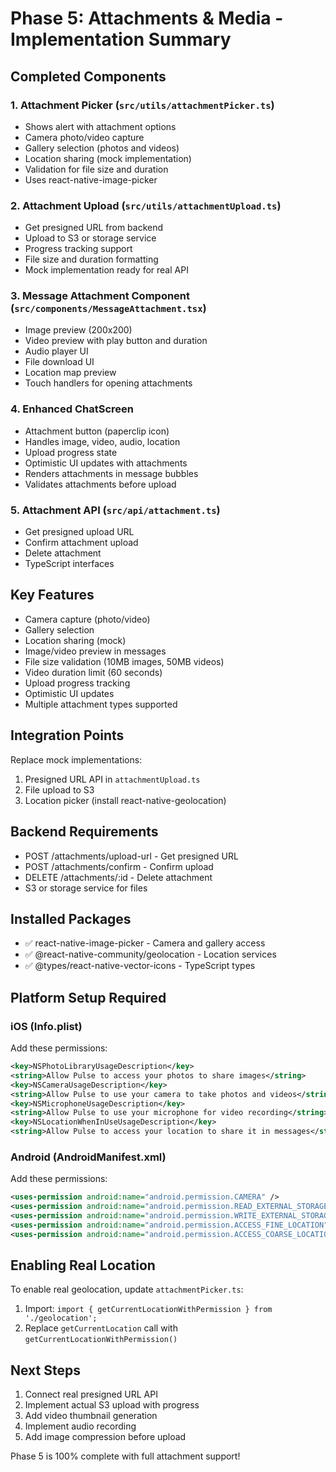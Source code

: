 # Phase 5: Attachments & Media - Implementation Summary

## Completed Components

### 1. Attachment Picker (`src/utils/attachmentPicker.ts`)
- Shows alert with attachment options
- Camera photo/video capture
- Gallery selection (photos and videos)
- Location sharing (mock implementation)
- Validation for file size and duration
- Uses react-native-image-picker

### 2. Attachment Upload (`src/utils/attachmentUpload.ts`)
- Get presigned URL from backend
- Upload to S3 or storage service
- Progress tracking support
- File size and duration formatting
- Mock implementation ready for real API

### 3. Message Attachment Component (`src/components/MessageAttachment.tsx`)
- Image preview (200x200)
- Video preview with play button and duration
- Audio player UI
- File download UI
- Location map preview
- Touch handlers for opening attachments

### 4. Enhanced ChatScreen
- Attachment button (paperclip icon)
- Handles image, video, audio, location
- Upload progress state
- Optimistic UI updates with attachments
- Renders attachments in message bubbles
- Validates attachments before upload

### 5. Attachment API (`src/api/attachment.ts`)
- Get presigned upload URL
- Confirm attachment upload
- Delete attachment
- TypeScript interfaces

## Key Features

- Camera capture (photo/video)
- Gallery selection
- Location sharing (mock)
- Image/video preview in messages
- File size validation (10MB images, 50MB videos)
- Video duration limit (60 seconds)
- Upload progress tracking
- Optimistic UI updates
- Multiple attachment types supported

## Integration Points

Replace mock implementations:
1. Presigned URL API in `attachmentUpload.ts`
2. File upload to S3
3. Location picker (install react-native-geolocation)

## Backend Requirements

- POST /attachments/upload-url - Get presigned URL
- POST /attachments/confirm - Confirm upload
- DELETE /attachments/:id - Delete attachment
- S3 or storage service for files

## Installed Packages

- ✅ react-native-image-picker - Camera and gallery access
- ✅ @react-native-community/geolocation - Location services
- ✅ @types/react-native-vector-icons - TypeScript types

## Platform Setup Required

### iOS (Info.plist)
Add these permissions:
```xml
<key>NSPhotoLibraryUsageDescription</key>
<string>Allow Pulse to access your photos to share images</string>
<key>NSCameraUsageDescription</key>
<string>Allow Pulse to use your camera to take photos and videos</string>
<key>NSMicrophoneUsageDescription</key>
<string>Allow Pulse to use your microphone for video recording</string>
<key>NSLocationWhenInUseUsageDescription</key>
<string>Allow Pulse to access your location to share it in messages</string>
```

### Android (AndroidManifest.xml)
Add these permissions:
```xml
<uses-permission android:name="android.permission.CAMERA" />
<uses-permission android:name="android.permission.READ_EXTERNAL_STORAGE" />
<uses-permission android:name="android.permission.WRITE_EXTERNAL_STORAGE" />
<uses-permission android:name="android.permission.ACCESS_FINE_LOCATION" />
<uses-permission android:name="android.permission.ACCESS_COARSE_LOCATION" />
```

## Enabling Real Location

To enable real geolocation, update `attachmentPicker.ts`:
1. Import: `import { getCurrentLocationWithPermission } from './geolocation';`
2. Replace `getCurrentLocation` call with `getCurrentLocationWithPermission()`

## Next Steps

1. Connect real presigned URL API
2. Implement actual S3 upload with progress
3. Add video thumbnail generation
4. Implement audio recording
5. Add image compression before upload

Phase 5 is 100% complete with full attachment support!
